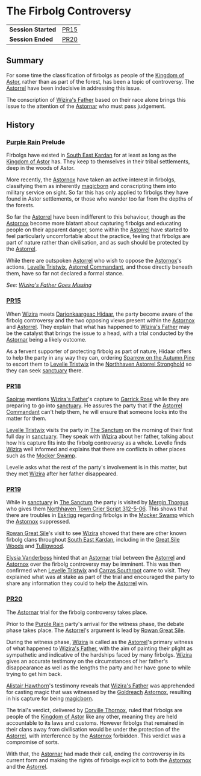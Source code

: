 # The Firbolg Controversy

|||
| --- | --- |
| **Session Started** | [PR15](../../sessions/PR15.md) | storyline.2
| **Session Ended** | [PR20](../../sessions/PR20.md) |

## Summary

For some time the classification of firbolgs as people of the [Kingdom of Astor](../../civilisations/kingdom-of-astor/kingdom-of-astor.md), rather than as part of the forest, has been a topic of controversy. The [Astorrel](../../organisations/astorrel/astorrel.md) have been indecisive in addressing this issue.

The conscription of [Wizira's Father](../../characters/wiziras-father.md) based on their race alone brings this issue to the attention of the [Astornar](../../organisations/astornar.md) who must pass judgement.

## History

### [Purple Rain](../../campaigns/C1-purple-rain.md) Prelude

Firbolgs have existed in [South East Kardan](../../places/regions/south-east-kardan.md) for at least as long as the [Kingdom of Astor](../../civilisations/kingdom-of-astor/kingdom-of-astor.md) has. They keep to themselves in their tribal settlements, deep in the woods of Astor.

More recently, the [Astornox](../../organisations/astornox/astornox.md) have taken an active interest in firbolgs, classifying them as inherently [magicborn](../../civilisations/kingdom-of-astor/magicborn.md) and conscripting them into military service on sight. So far this has only applied to firbolgs they have found in Astor settlements, or those who wander too far from the depths of the forests.

So far the [Astorrel](../../organisations/astorrel/astorrel.md) have been indifferent to this behaviour, though as the [Astornox](../../organisations/astornox/astornox.md) become more blatant about capturing firbolgs and educating people on their apparent danger, some within the [Astorrel](../../organisations/astorrel/astorrel.md) have started to feel particularly uncomfortable about the practice, feeling that firbolgs are part of nature rather than civilisation, and as such should be protected by the [Astorrel](../../organisations/astorrel/astorrel.md).

While there are outspoken [Astorrel](../../organisations/astorrel/astorrel.md) who wish to oppose the [Astornox](../../organisations/astornox/astornox.md)'s actions, [Levelle Tristwix](../../characters/levelle-tristwix.md), [Astorrel Commandant](../../organisations/astorrel/ranks/astorrel-commandant.md), and those directly beneath them, have so far not declared a formal stance.

*See: [Wizira's Father Goes Missing](wiziras-father-goes-missing.md)*

### [PR15](../../sessions/PR15.md)

When [Wizira](../../characters/wizira.md) meets [Darjonkaargeac Hidaar](../../characters/darjonkaargeac-hidaar.md), the party become aware of the firbolg controversy and the two opposing views present within the [Astornox](../../organisations/astornox/astornox.md) and [Astorrel](../../organisations/astorrel/astorrel.md). They explain that what has happened to [Wizira's Father](../../characters/wiziras-father.md) may be the catalyst that brings the issue to a head, with a trial conducted by the [Astornar](../../organisations/astornar.md) being a likely outcome.

As a fervent supporter of protecting firbolg as part of nature, Hidaar offers to help the party in any way they can, ordering [Sparrow on the Autumn Pine](../../characters/sparrow-on-the-autumn-pine.md) to escort them to [Levelle Tristwix](../../characters/levelle-tristwix.md) in the [Northhaven Astorrel Stronghold](../../places/strongholds/northhaven-astorrel-stronghold.md) so they can seek [sanctuary](../../organisations/astorrel/sanctuary.md) there.

### [PR18](../../sessions/PR18.md)

[Saoirse](../../../astarus/people/saoirse.md) mentions [Wizira's Father](../../characters/wiziras-father.md)'s capture to [Garrick Rose](../../characters/garrick-rose.md) while they are preparing to go into [sanctuary](../../organisations/astorrel/sanctuary.md). He assures the party that if the [Astorrel Commandant](../../organisations/astorrel/ranks/astorrel-commandant.md) can't help them, he will ensure that someone looks into the matter for them.

[Levelle Tristwix](../../characters/levelle-tristwix.md) visits the party in [The Sanctum](../../places/buildings/the-sanctum.md) on the morning of their first full day in [sanctuary](../../organisations/astorrel/sanctuary.md). They speak with [Wizira](../../characters/wizira.md) about her father, talking about how his capture fits into the firbolg controversy as a whole. Levelle finds [Wizira](../../characters/wizira.md) well informed and explains that there are conflicts in other places such as the [Mocker Swamp](../../places/forests/mocker-swamp.md).

Levelle asks what the rest of the party's involvement is in this matter, but they met [Wizira](../../characters/wizira.md) after her father disappeared.

### [PR19](../../sessions/PR19.md)

While in [sanctuary](../../organisations/astorrel/sanctuary.md) in [The Sanctum](../../places/buildings/the-sanctum.md) the party is visited by [Mergin Thorgus](../../characters/mergin-thorgus.md) who gives them [Northhaven Town Crier Script 312-5-06](../../papers/letters/northhaven-town-crier-script-312-5-06.md). This shows that there are troubles in [Eskrigg](../../places/cities/eskrigg.md) regarding firbolgs in the [Mocker Swamp](../../places/forests/mocker-swamp.md) which the [Astornox](../../organisations/astornox/astornox.md) suppressed.

[Rowan Great Sile](../../characters/rowan-great-sile.md)'s visit to see [Wizira](../../characters/wizira.md) showed that there are other known firbolg clans throughout [South East Kardan](../../places/regions/south-east-kardan.md), including in the [Great Sile Woods](../../places/forests/great-sile-woods.md) and [Tulligwood](../../places/forests/tulligwood.md).

[Elysia Vanderboss](../../characters/elysia-vanderboss.md) hinted that an [Astornar](../../organisations/astornar.md) trial between the [Astorrel](../../organisations/astorrel/astorrel.md) and [Astornox](../../organisations/astornox/astornox.md) over the firbolg controversy may be imminent. This was then confirmed when [Levelle Tristwix](../../characters/levelle-tristwix.md) and [Carras Southroot](../../characters/carras-southroot.md) came to visit. They explained what was at stake as part of the trial and encouraged the party to share any information they could to help the [Astorrel](../../organisations/astorrel/astorrel.md) win.

### [PR20](../../sessions/PR20.md)

The [Astornar](../../organisations/astornar.md) trial for the firbolg controversy takes place.

Prior to the [Purple Rain](../../campaigns/C1-purple-rain.md) party's arrival for the witness phase, the debate phase takes place. The [Astorrel](../../organisations/astorrel/astorrel.md)'s argument is lead by [Rowan Great Sile](../../characters/rowan-great-sile.md).

During the witness phase, [Wizira](../../characters/wizira.md) is called as the [Astorrel](../../organisations/astorrel/astorrel.md)'s primary witness of what happened to [Wizira's Father](../../characters/wiziras-father.md), with the aim of painting their plight as sympathetic and indicative of the hardships faced by many firbolgs. [Wizira](../../characters/wizira.md) gives an accurate testimony on the circumstances of her father's disappearance as well as the lengths the party and her have gone to while trying to get him back.

[Alistair Hawthorn](../../characters/alistair-hawthorn.md)'s testimony reveals that [Wizira's Father](../../characters/wiziras-father.md) was apprehended for casting magic that was witnessed by the [Goldreach](../../civilisations/kingdom-of-astor/SETTLEMENTS/GOLDREACH/README.md) [Astornox](../../organisations/astornox/astornox.md), resulting in his capture for being [magicborn](../../civilisations/kingdom-of-astor/magicborn.md).

The trial's verdict, delivered by [Corville Thornox](../../characters/corville-thornox.md), ruled that firbolgs are people of the [Kingdom of Astor](../../civilisations/kingdom-of-astor/kingdom-of-astor.md) like any other, meaning they are held accountable to its laws and customs. However firbolgs that remained in their clans away from civilisation would be under the protection of the [Astorrel](../../organisations/astorrel/astorrel.md), with interference by the [Astornox](../../organisations/astornox/astornox.md) forbidden. This verdict was a compromise of sorts.

With that, the [Astornar](../../organisations/astornar.md) had made their call, ending the controversy in its current form and making the rights of firbolgs explicit to both the [Astornox](../../organisations/astornox/astornox.md) and the [Astorrel](../../organisations/astorrel/astorrel.md).
